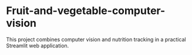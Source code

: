# Fruit-and-vegetable-computer-vision
This project combines computer vision and nutrition tracking in a practical Streamlit web application.
